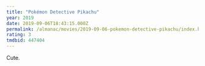 ```yaml
---
title: "Pokémon Detective Pikachu"
year: 2019
date: 2019-09-06T18:43:15.000Z
permalink: /almanac/movies/2019-09-06-pokemon-detective-pikachu/index.html
rating: 3
tmdbid: 447404
---
```


Cute.